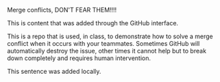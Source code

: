 
Merge conflicts, DON'T FEAR THEM!!!!

This is content that was added through the GitHub interface. 

This is a repo that is used, in class, to demonstrate how to solve a merge conflict when it occurs with your teammates. Sometimes GitHub will automatically destroy the issue, other times it cannot help but to break down completely and requires human intervention.

This sentence was added locally.

